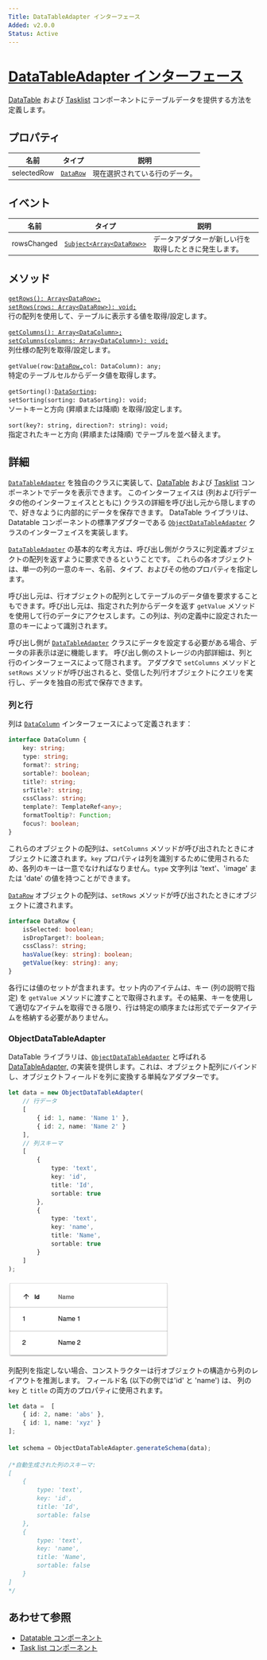 ```yaml
---
Title: DataTableAdapter インターフェース
Added: v2.0.0
Status: Active
---
```


# [DataTableAdapter インターフェース](../../../lib/core/datatable/data/datatable-adapter.ts "Defined in datatable-adapter.ts")

[DataTable](../components/datatable.component.md) および [Tasklist](../../process-services/components/task-list.component.md) コンポーネントにテーブルデータを提供する方法を定義します。

## プロパティ

| 名前 | タイプ | 説明 |
| ---- | ---- | ----------- |
| selectedRow | [`DataRow`](../../../lib/core/datatable/data/data-row.model.ts) | 現在選択されている行のデータ。 |

## イベント

| 名前 | タイプ | 説明 |
| ---- | ---- | ----------- |
| rowsChanged | [`Subject<Array<DataRow>>`](../../../lib/core/datatable/data/data-row.model.ts) | データアダプターが新しい行を取得したときに発生します。 |

## メソッド

[`getRows(): Array<DataRow>;`](../../../lib/core/datatable/data/data-row.model.ts)<br/>
[`setRows(rows: Array<DataRow>): void;`](../../../lib/core/datatable/data/data-row.model.ts)<br/>
行の配列を使用して、テーブルに表示する値を取得/設定します。

[`getColumns(): Array<DataColumn>;`](../../../lib/core/datatable/data/data-column.model.ts)<br/>
[`setColumns(columns: Array<DataColumn>): void;`](../../../lib/core/datatable/data/data-column.model.ts)<br/>
列仕様の配列を取得/設定します。

`getValue(row:`[`DataRow,`](../../../lib/core/datatable/data/data-row.model.ts)`col: DataColumn): any;`<br/>
特定のテーブルセルからデータ値を取得します。

`getSorting():`[`DataSorting`](../../../lib/core/datatable/data/data-sorting.model.ts)`;`<br/>
`setSorting(sorting: DataSorting): void;`<br/>
ソートキーと方向 (昇順または降順) を取得/設定します。

`sort(key?: string, direction?: string): void;`<br/>
指定されたキーと方向 (昇順または降順) でテーブルを並べ替えます。

## 詳細

[`DataTableAdapter`](../../../lib/core/datatable/data/datatable-adapter.ts) を独自のクラスに実装して、[DataTable](../components/datatable.component.md) および [Tasklist](../../process-services/components/task-list.component.md) コンポーネントでデータを表示できます。
このインターフェイスは (列および行データの他のインターフェイスとともに) クラスの詳細を呼び出し元から隠しますので、好きなように内部的にデータを保存できます。
DataTable ライブラリは、Datatable コンポーネントの標準アダプターである [`ObjectDataTableAdapter`](../../../lib/core/datatable/data/object-datatable-adapter.ts) クラスのインターフェイスを実装します。

[`DataTableAdapter`](../../../lib/core/datatable/data/datatable-adapter.ts) の基本的な考え方は、呼び出し側がクラスに列定義オブジェクトの配列を返すように要求できるということです。
これらの各オブジェクトは、単一の列の一意のキー、名前、タイプ、およびその他のプロパティを指定します。

呼び出し元は、行オブジェクトの配列としてテーブルのデータ値を要求することもできます。呼び出し元は、指定された列からデータを返す `getValue` メソッドを使用して行のデータにアクセスします。この列は、列の定義中に設定された一意のキーによって識別されます。

呼び出し側が [`DataTableAdapter`](../../../lib/core/datatable/data/datatable-adapter.ts) クラスにデータを設定する必要がある場合、データの非表示は逆に機能します。
呼び出し側のストレージの内部詳細は、列と行のインターフェースによって隠されます。
アダプタで `setColumns` メソッドと `setRows` メソッドが呼び出されると、受信した列/行オブジェクトにクエリを実行し、データを独自の形式で保存できます。

### 列と行

列は [`DataColumn`](../../../lib/core/datatable/data/data-column.model.ts) インターフェースによって定義されます：

```ts
interface DataColumn {
    key: string;
    type: string;
    format?: string;
    sortable?: boolean;
    title?: string;
    srTitle?: string;
    cssClass?: string;
    template?: TemplateRef<any>;
    formatTooltip?: Function;
    focus?: boolean;
}
```

これらのオブジェクトの配列は、`setColumns` メソッドが呼び出されたときにオブジェクトに渡されます。`key` プロパティは列を識別するために使用されるため、各列のキーは一意でなければなりません。`type` 文字列は 'text'、'image' または 'date' の値を持つことができます。

[`DataRow`](../../../lib/core/datatable/data/data-row.model.ts) オブジェクトの配列は、`setRows` メソッドが呼び出されたときにオブジェクトに渡されます。

```ts
interface DataRow {
    isSelected: boolean;
    isDropTarget?: boolean;
    cssClass?: string;
    hasValue(key: string): boolean;
    getValue(key: string): any;
}
```

各行には値のセットが含まれます。セット内のアイテムは、キー (列の説明で指定) を `getValue` メソッドに渡すことで取得されます。その結果、キーを使用して適切なアイテムを取得できる限り、行は特定の順序または形式でデータアイテムを格納する必要がありません。

### ObjectDataTableAdapter

DataTable ライブラリは、[`ObjectDataTableAdapter`](../../../lib/core/datatable/data/object-datatable-adapter.ts) と呼ばれる [DataTableAdapter,](../../../lib/core/datatable/data/datatable-adapter.ts) の実装を提供します。これは、オブジェクト配列にバインドし、オブジェクトフィールドを列に変換する単純なアダプターです。

```ts
let data = new ObjectDataTableAdapter(
    // 行データ
    [
        { id: 1, name: 'Name 1' },
        { id: 2, name: 'Name 2' }
    ],
    // 列スキーマ
    [
        { 
            type: 'text', 
            key: 'id', 
            title: 'Id', 
            sortable: true 
        },
        {
            type: 'text', 
            key: 'name', 
            title: 'Name', 
            sortable: true
        }
    ]
);
```

![DataTable demo](../../docassets/images/datatable-demo.png)

列配列を指定しない場合、コンストラクターは行オブジェクトの構造から列のレイアウトを推測します。
フィールド名 (以下の例では'id' と 'name') は、
列の `key` と `title` の両方のプロパティに使用されます。

```ts
let data =  [
    { id: 2, name: 'abs' },
    { id: 1, name: 'xyz' }
];

let schema = ObjectDataTableAdapter.generateSchema(data);

/*自動生成された列のスキーマ:
[
    { 
        type: 'text', 
        key: 'id', 
        title: 'Id', 
        sortable: false 
    },
    {
        type: 'text', 
        key: 'name', 
        title: 'Name', 
        sortable: false
    }
] 
*/
```

## あわせて参照

-   [Datatable コンポーネント](../components/datatable.component.md)
-   [Task list コンポーネント](../../process-services/components/task-list.component.md)
